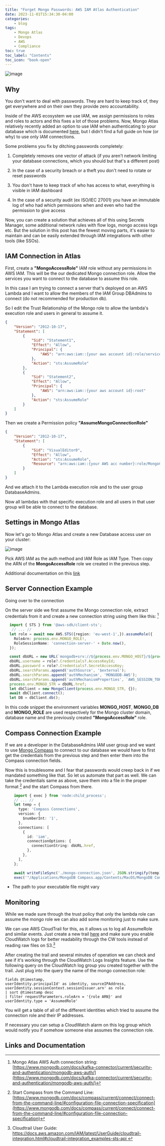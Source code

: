 ```yaml
---
title: "Forget Mongo Passwords: AWS IAM Atlas Authentication"
date: 2023-11-01T15:34:30-04:00
categories:
    - blog
tags:
    - Mongo Atlas
    - Devops
    - AWS
    - Compliance
toc: true
toc_label: "Contents"
toc_icon: "book-open"
---
```


![image](/assets/images/monbgoiam.png)

## Why

You don't want to deal with passwords. They are hard to keep track of, they get everywhere and on their own they provide zero accountability.

Inside of the AWS ecosystem we use IAM, we assign permissions to roles and roles to actors and this fixes a lot of those problems. Now, Mongo Atlas relatively recently added an option to use IAM when authenticating to your database which is documented [here](https://www.mongodb.com/docs/atlas/security/passwordless-authentication/), but I didn't find a full guide on how (or why) to use only IAM connections.

Some problems you fix by ditching passwords completely:

1. Completely removes one vector of attack (if you aren't network limiting your database connections, which you should but that's a different post)

2. In the case of a security breach or a theft you don't need to rotate or reset passwords

3. You don't have to keep track of who has access to what, everything is visible in IAM dashboard

4. In the case of a security audit (ex ISO/IEC 27001) you have an immutable log of who had which permissions when and even who had the permission to give access

Now, you can create a solution that achieves all of this using Secrets Manager, some additional network rules with flow logs, mongo access logs etc. But the solution in this post has the fewest moving parts, it's easier to maintain and can be easily extended through IAM integrations with other tools (like SSOs).

## IAM Connection in Atlas

First, create a **"MongoAccessRole"** IAM role without any permissions in AWS IAM. This will be the our dedicated Mongo connection role. Allow the services you want to connect to the database to assume this role.

In this case I am trying to connect a server that's deployed on an AWS Lambda and I want to allow the members of the IAM Group DBAdmins to connect (do not recommended for production db).

So I edit the Trust Relationship of the Mongo role to allow the lambda's execution role and users in general to assume it.

```json
{
    "Version": "2012-10-17",
    "Statement": [
        {
            "Sid": "Statement1",
            "Effect": "Allow",
            "Principal": {
                "AWS": "arn:aws:iam::{your aws account id}:role/service-role/{Lambda execution role}"
            },
            "Action": "sts:AssumeRole"
        },
        {
            "Sid": "Statement2",
            "Effect": "Allow",
            "Principal": {
                "AWS": "arn:aws:iam::{your aws account id}:root"
            },
            "Action": "sts:AssumeRole"
        }
    ]
}
```

Then we create a Permission policy **"AssumeMongoConnectionRole"**

```json
{
    "Version": "2012-10-17",
    "Statement": [
        {
            "Sid": "VisualEditor0",
            "Effect": "Allow",
            "Action": "sts:AssumeRole",
            "Resource": "arn:aws:iam::{your AWS acc number}:role/MongoConnectionRole"
        }
    ]
}
```

And we attach it to the Lambda execution role and to the user group DatabaseAdmins.

Now all lambdas with that specific execution role and all users in that user group will be able to connect to the database.

## Settings in Mongo Atlas

Now let's go to Mongo Atlas and create a new Database access user on your cluster:

![image](/assets/images/mongo1.png)

Pick AWS IAM as the auth method and IAM Role as IAM Type. Then copy the ARN of the **MongoAccessRole** role we created in the previous step.

Additional documentation on this [link](https://www.mongodb.com/docs/atlas/security/passwordless-authentication/)

## Server Connection Example

Going over to the connection

On the server side we first assume the Mongo connection role, extract credentials from it and create a new connection string using them like this: [^1]

```typescript
  import { STS } from '@aws-sdk/client-sts';
   // ... //
  let role = await new AWS.STS({region: 'eu-west-1',}).assumeRole({
    RoleArn: process.env.MONGO_ROLE!,
    RoleSessionName: 'connection-server-' + Date.now(),
  });

  const dbURL = new URL(`mongodb+srv://${process.env.MONGO_HOST}/${process.env.MONGO_DB}`);
  dbURL.username = role?.Credentials?.AccessKeyId;
  dbURL.password = role?.Credentials?.SecretAccessKey;
  dbURL.searchParams.append('authSource', '$external');
  dbURL.searchParams.append('authMechanism', 'MONGODB-AWS');
  dbURL.searchParams.append('authMechanismProperties', `AWS_SESSION_TOKEN:${role?.Credentials?.SessionToken}`);
  process.env.MONGO_STR = dbURL.href;
  let dbClient = new MongoClient(process.env.MONGO_STR, {});
  await dbClient.connect();
  let DB = dbClient.db();
```

In this code snippet the environment variables **MONGO_HOST**, **MONGO_DB** and **MONGO_ROLE** are used respectively for the Mongo cluster domain, database name and the previously created **"MongoAccessRole"** role.

## Compass Connection Example

If we are a developer in the DatabaseAdmins IAM user group and we want to use [Mongo Compass](https://www.mongodb.com/products/tools/compass) to connect to our database we would have to first get the credentials from the previous step and then enter them into the Compass connection fields.

Now this is troublesome and I fear that passwords would creep back in if we mandated something like that. So let us automate that part as well. We can take the credentials same as above, save them into a file in the proper format [^2] and the start Compass from there.

```typescript
    import { exec } from 'node:child_process';
    // ... //
    let temp = {
      type: 'Compass Connections',
      version: {
        $numberInt: '1',
      },
      connections: [
        {
          id: 'iam',
          connectionOptions: {
            connectionString: dbURL.href,
          },
        },
      ],
    };

    await writeFileSync('./mongo-connection.json', JSON.stringify(temp));
    exec('"/Applications/MongoDB Compass.app/Contents/MacOS/MongoDB Compass" --file=./mongo-connection.json iam');

```
* The path to your executable file might vary


## Monitoring

While we made sure through the trust policy that only the lambda role can assume the mongo role we can also add some monitoring just to make sure.

We can use AWS CloudTrail for this, as it allows us to log all AssumeRole and similar events. Just create a new trail [here](https://eu-west-1.console.aws.amazon.com/cloudtrail/home?region=eu-west-1#/create) and make sure you enable CloudWatch logs for better readability through the CW tools instead of reading raw files on S3.[^3]

After creating the trail and several minutes of operation we can check and see if it's working through the CloudWatch Logs Insights feature. Use the following query on the CloudWatch log group you created together with the trail. Just plug into the query the name of the mongo connection role:

```
fields @timestamp,
userIdentity.principalId' as identity, sourceIPAddress, userIdentity.sessionContext.sessionIssuer.arn' as role
| sort @timestamp desc
| filter requestParameters.roleArn = '{role ARN}' and userIdentity.type = 'AssumedRole'

```

You will get a table of all of the different identities which tried to assume the connection role and their IP addresses.

If necessary you can setup a CloudWatch alarm on this log group which would notify you if somehow someone else assumes the connection role.

## Links and Documentation

[^1]: Mongo Atlas AWS Auth connection string: [https://www.mongodb.com/docs/kafka-connector/current/security-and-authentication/mongodb-aws-auth/](https://www.mongodb.com/docs/kafka-connector/current/security-and-authentication/mongodb-aws-auth/)


[^2]: Start Compass from the Command Line: [https://www.mongodb.com/docs/compass/current/connect/connect-from-the-command-line/#configuration-file-connection-specification](https://www.mongodb.com/docs/compass/current/connect/connect-from-the-command-line/#configuration-file-connection-specification)


[^3]:
    Cloudtrail User Guide: [https://docs.aws.amazon.com/IAM/latest/UserGuide/cloudtrail-integration.html#cloudtrail-integration_examples-sts-api
    ](https://docs.aws.amazon.com/IAM/latest/UserGuide/cloudtrail-integration.html#cloudtrail-integration_examples-sts-api)

